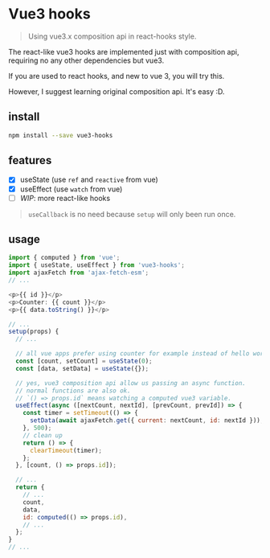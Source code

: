 # Vue3 hooks

> Using vue3.x composition api in react-hooks style.

The react-like vue3 hooks are implemented just with composition api, requiring no any other dependencies but vue3.

If you are used to react hooks, and new to vue 3, you will try this.

However, I suggest learning original composition api. It's easy :D.

## install

```sh
npm install --save vue3-hooks
```

## features

- [x] useState (use `ref` and `reactive` from vue)
- [x] useEffect (use `watch` from vue)
- [ ] *WIP*: more react-like hooks

> `useCallback` is no need because `setup` will only been run once.

## usage

```javascript
import { computed } from 'vue';
import { useState, useEffect } from 'vue3-hooks';
import ajaxFetch from 'ajax-fetch-esm';
// ...

<p>{{ id }}</p>
<p>Counter: {{ count }}</p>
<p>{{ data.toString() }}</p>

// ...
setup(props) {
  // ...

  // all vue apps prefer using counter for example instead of hello world.
  const [count, setCount] = useState(0);
  const [data, setData] = useState({});

  // yes, vue3 composition api allow us passing an async function.
  // normal functions are also ok.
  // `() => props.id` means watching a computed vue3 variable.
  useEffect(async ([nextCount, nextId], [prevCount, prevId]) => {
    const timer = setTimeout(() => {
      setData(await ajaxFetch.get({ current: nextCount, id: nextId }));
    }, 500);
    // clean up
    return () => {
      clearTimeout(timer);
    };
  }, [count, () => props.id]);

  // ...
  return {
    // ...
    count,
    data,
    id: computed(() => props.id),
    // ...
  };
}
// ...

```
